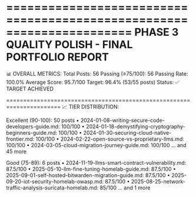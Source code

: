 
======================================================================
PHASE 3 QUALITY POLISH - FINAL PORTFOLIO REPORT
======================================================================

📊 OVERALL METRICS:
   Total Posts: 56
   Passing (≥75/100): 56
   Passing Rate: 100.0%
   Average Score: 95.7/100
   Target: 96.4% (53/55 posts)
   Status: ✅ TARGET ACHIEVED

======================================================================
📈 TIER DISTRIBUTION:

Excellent (90-100): 50 posts
   • 2024-01-08-writing-secure-code-developers-guide.md: 100/100
   • 2024-01-18-demystifying-cryptography-beginners-guide.md: 100/100
   • 2024-01-30-securing-cloud-native-frontier.md: 100/100
   • 2024-02-22-open-source-vs-proprietary-llms.md: 100/100
   • 2024-03-05-cloud-migration-journey-guide.md: 100/100
   ... and 45 more

Good (75-89): 6 posts
   • 2024-11-19-llms-smart-contract-vulnerability.md: 87.5/100
   • 2025-05-10-llm-fine-tuning-homelab-guide.md: 87.5/100
   • 2025-09-01-self-hosted-bitwarden-migration-guide.md: 87.5/100
   • 2025-09-20-iot-security-homelab-owasp.md: 87.5/100
   • 2025-08-25-network-traffic-analysis-suricata-homelab.md: 85/100
   ... and 1 more

